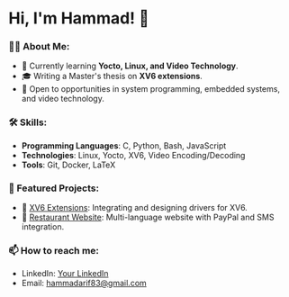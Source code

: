 # Hi, I'm Hammad! 👋

### 👨‍💻 About Me:
- 🌱 Currently learning **Yocto, Linux, and Video Technology**.
- 🎓 Writing a Master's thesis on **XV6 extensions**.
- 💼 Open to opportunities in system programming, embedded systems, and video technology.

### 🛠️ Skills:
- **Programming Languages**: C, Python, Bash, JavaScript
- **Technologies**: Linux, Yocto, XV6, Video Encoding/Decoding
- **Tools**: Git, Docker, LaTeX

### 📂 Featured Projects:
- 🚀 [XV6 Extensions](https://github.com/hammadarif/Extended-Version-of-Xv6.git): Integrating and designing drivers for XV6.
- 🍴 [Restaurant Website](https://essencityh.com): Multi-language website with PayPal and SMS integration.

### 📫 How to reach me:
- LinkedIn: [Your LinkedIn](https://linkedin.com/in/hammadarif)
- Email: hammadarif83@gmail.com
<!--
**hammadarif/hammadarif** is a ✨ _special_ ✨ repository because its `README.md` (this file) appears on your GitHub profile.

Here are some ideas to get you started:

- 🔭 I’m currently working on ...
- 🌱 I’m currently learning ...
- 👯 I’m looking to collaborate on ...
- 🤔 I’m looking for help with ...
- 💬 Ask me about ...
- 📫 How to reach me: ...
- 😄 Pronouns: ...
- ⚡ Fun fact: ...
-->
